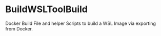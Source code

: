 # BuildWSLToolBuild
Docker Build File and helper Scripts to build a WSL Image via exporting from Docker.

